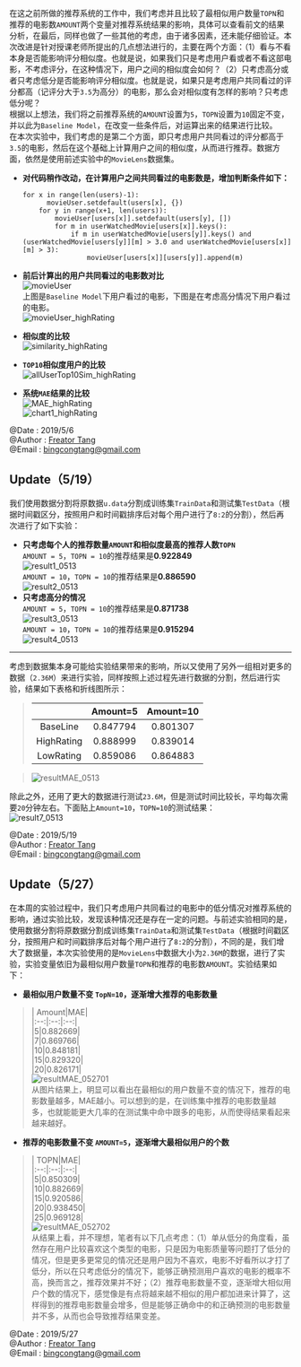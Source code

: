 在这之前所做的推荐系统的工作中，我们考虑并且比较了最相似用户数量`TOPN`和推荐的电影数`AMOUNT`两个变量对推荐系统结果的影响，具体可以查看前文的结果分析，在最后，同样也做了一些其他的考虑，由于诸多因素，还未能仔细验证。本次改进是针对授课老师所提出的几点想法进行的，主要在两个方面：（1）看与不看本身是否能影响评分相似度。也就是说，如果我们只是考虑用户看或者不看这部电影，不考虑评分，在这种情况下，用户之间的相似度会如何？（2）只考虑高分或者只考虑低分是否能影响评分相似度。也就是说，如果只是考虑用户共同看过的评分都高（记评分大于`3.5`为高分）的电影，那么会对相似度有怎样的影响？只考虑低分呢？  
根据以上想法，我们将之前推荐系统的`AMOUNT`设置为`5`，`TOPN`设置为`10`固定不变，并以此为`Baseline Model`，在改变一些条件后，对运算出来的结果进行比较。  
在本次实验中，我们考虑的是第二个方面，即只考虑用户共同看过的评分都高于`3.5`的电影，然后在这个基础上计算用户之间的相似度，从而进行推荐。数据方面，依然是使用前述实验中的`MovieLens`数据集。  
+ **对代码稍作改动，在计算用户之间共同看过的电影数是，增加判断条件如下：**  

	  for x in range(len(users)-1):  
		    movieUser.setdefault(users[x], {})  
		  for y in range(x+1, len(users)):  
			  movieUser[users[x]].setdefault(users[y], [])  
			  for m in userWatchedMovie[users[x]].keys():  
				  if m in userWatchedMovie[users[y]].keys() and (userWatchedMovie[users[y]][m] > 3.0 and userWatchedMovie[users[x]][m] > 3):  
					  movieUser[users[x]][users[y]].append(m)
+ **前后计算出的用户共同看过的电影数对比**  
  ![movieUser](../pictures/movieUser.png "Baseline Model下用户看过的电影")  
  上图是`Baseline Model`下用户看过的电影，下图是在考虑高分情况下用户看过的电影。  
  ![movieUser_highRating](../pictures/movieUser_highRating.png "考虑高分情况下用户看过的电影")  
+ **相似度的比较**   
  ![similarity_highRating](../pictures/similarity_highRating.png "相似度的比较")  
+ **`TOP10`相似度用户的比较**  
  ![allUserTop10Sim_highRating](../pictures/allUserTop10Sim_highRating.png "Top10相似度用户的比较")  
+ **系统`MAE`结果的比较**  
  ![MAE_highRating](../pictures/MAE_highRating.png "MAE结果的比较")  
  ![chart1_highRating](../pictures/chart1_highRating.png "MAE比较图表显示")  
  

@Date : 2019/5/6  
@Author : [Freator Tang](https://github.com/freator)  
@Email : bingcongtang@gmail.com  

Update（5/19）
----------
我们使用数据分割将原数据`u.data`分割成训练集`TrainData`和测试集`TestData`（根据时间戳区分，按照用户和时间戳排序后对每个用户进行了`8:2`的分割），然后再次进行了如下实验：  
+ **只考虑每个人的推荐数量`AMOUNT`和相似度最高的推荐人数`TOPN`**  
   `AMOUNT = 5`，`TOPN = 10`的推荐结果是**0.922849**  
   ![result1_0513](../pictures/result1_0513.png "结果1")  
   `AMOUNT = 10`，`TOPN = 10`的推荐结果是**0.886590**  
   ![result2_0513](../pictures/result2_0513.png "结果2")  
+ **只考虑高分的情况**  
   `AMOUNT = 5`，`TOPN = 10`的推荐结果是**0.871738**  
   ![result3_0513](../pictures/result3_0513.png "结果3")  
   `AMOUNT = 10`，`TOPN = 10`的推荐结果是**0.915294**  
   ![result4_0513](../pictures/result4_0513.png "结果4")  

----  
考虑到数据集本身可能给实验结果带来的影响，所以又使用了另外一组相对更多的数据（`2.36M`）来进行实验，同样按照上述过程先进行数据的分割，然后进行实验，结果如下表格和折线图所示：  
>    | |Amount=5|Amount=10|
>    |:--:|:--:|:--:|
>    |BaseLine|0.847794|0.801307|
>    |HighRating|0.888999|0.839014|
>    |LowRating|0.859086|0.864883|  
    
>    ![resultMAE_0513](../pictures/resultMAE_0513.png "MAE比较图表显示")  

除此之外，还用了更大的数据进行测试`23.6M`，但是测试时间比较长，平均每次需要`20`分钟左右。下面贴上`Amount=10`，`TOPN=10`的测试结果：  
![result7_0513](../pictures/result7_0513.png "结果7")  



@Date : 2019/5/19  
@Author : [Freator Tang](https://github.com/freator)  
@Email : bingcongtang@gmail.com  


Update（5/27）
----------  
在本周的实验过程中，我们只考虑用户共同看过的电影中的低分情况对推荐系统的影响，通过实验比较，发现该种情况还是存在一定的问题。与前述实验相同的是，使用数据分割将原数据分割成训练集`TrainData`和测试集`TestData`（根据时间戳区分，按照用户和时间戳排序后对每个用户进行了`8:2`的分割），不同的是，我们增大了数据量，本次实验使用的是`MovieLens`中数据大小为`2.36M`的数据，进行了实验，实验变量依旧为最相似用户数量`TOPN`和推荐的电影数`AMOUNT`。实验结果如下：  
+ **最相似用户数量不变 `TopN=10`，逐渐增大推荐的电影数量**  
>    | Amount|MAE|  
>    |:--:|:--:|:--:|  
>    |5|0.882669|  
>    |7|0.869766|  
>    |10|0.848181|  
>    |15|0.829320|  
>    |20|0.826171|  
>    ![resultMAE_052701](../pictures/resultMAE_052701.png "MAE比较图表显示")  
>    从图片结果上，明显可以看出在最相似的用户数量不变的情况下，推荐的电影数量越多，MAE越小。可以想到的是，在训练集中推荐的电影数量越多，也就能能更大几率的在测试集中命中跟多的电影，从而使得结果看起来越来越好。  

+ **推荐的电影数量不变 `AMOUNT=5`，逐渐增大最相似用户的个数**   
>    | TOPN|MAE|  
>    |:--:|:--:|:--:|  
>    |5|0.850309|  
>    |10|0.882669|  
>    |15|0.920586|  
>    |20|0.938450|  
>    |25|0.969128|  
>    ![resultMAE_052702](../pictures/resultMAE_052702.png "MAE比较图表显示")  
>    从结果上看，并不理想，笔者有以下几点考虑：（1）单从低分的角度看，虽然存在用户比较喜欢这个类型的电影，只是因为电影质量等问题打了低分的情况，但是更多更常见的情况还是用户因为不喜欢，电影不好看所以才打了低分，所以在只考虑低分的情况下，能够正确预测用户喜欢的电影的概率不高，换而言之，推荐效果并不好；（2）推荐电影数量不变，逐渐增大相似用户个数的情况下，感觉像是有点将越来越不相似的用户都加进来计算了，这样得到的推荐电影数量会增多，但是能够正确命中的和正确预测的电影数量并不多，从而也会导致推荐结果变差。  


@Date : 2019/5/27  
@Author : [Freator Tang](https://github.com/freator)  
@Email : bingcongtang@gmail.com  
